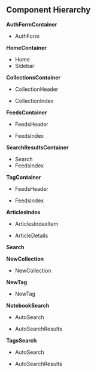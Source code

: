 ## Component Hierarchy

**AuthFormContainer**
 - AuthForm

**HomeContainer**
 - Home
 - Sidebar

**CollectionsContainer**
 - CollectionHeader
  * CollectionIndex

**FeedsContainer**
 - FeedsHeader
  + FeedsIndex

**SearchResultsContainer**
 - Search
 - FeedsIndex

**TagContainer**
 - FeedsHeader
  + FeedsIndex

**ArticlesIndex**
 - ArticlesIndexItem
  + ArticleDetails

**Search**

**NewCollection**
 - NewCollection

**NewTag**
 - NewTag

**NotebookSearch**
 + AutoSearch
 * AutoSearchResults

**TagsSearch**
 + AutoSearch
 * AutoSearchResults
